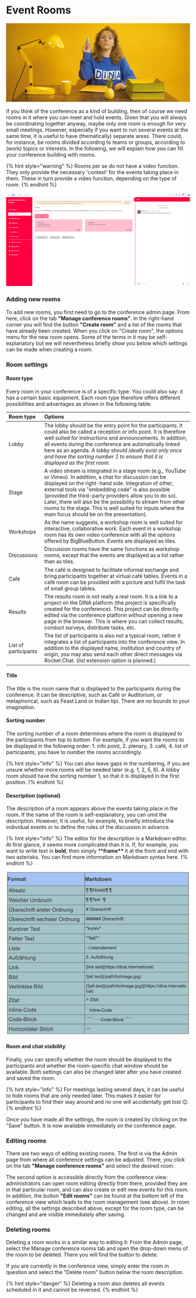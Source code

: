 # Event Rooms

![](../../.gitbook/assets/gitbook_nachrichten_750x320.jpg)

If you think of the conference as a kind of building, then of course we need rooms in it where you can meet and hold events. Given that you will always be coordinating together anyway, maybe only one room is enough for very small meetings. However, especially if you want to run several events at the same time, it is useful to have \(thematically\) separate areas. There could, for instance, be rooms divided according to teams or groups, according to \(work\) topics or interests. In the following, we will explain how you can fill your conference building with rooms.

{% hint style="warning" %}
Rooms per se do not have a video function. They only provide the necessary 'context' for the events taking place in them. These in turn provide a video function, depending on the type of room.
{% endhint %}

![Example of a workshop room](../../.gitbook/assets/tagungsansicht_eng%20%282%29%20%281%29.png)

### Adding new rooms

To add new rooms, you first need to go to the conference admin page. From here, click on the tab **"Manage conference rooms"**. In the right-hand corner you will find the button **"Create room"** and a list of the rooms that have already been created. When you click on "Create room", the options menu for the new room opens. Some of the terms in it may be self-explanatory but we will nevertheless briefly show you below which settings can be made when creating a room.

### Room settings

#### Room type

Every room in your conference is of a specific type. You could also say: it has a certain basic equipment. Each room type therefore offers different possibilities and advantages as shown in the following table:

| Room type | Options |
| :--- | :--- |
| Lobby | The lobby should be the entry point for the participants. It could also be called a reception or info point. It is therefore well suited for instructions and announcements. In addition, all events during the conference are automatically linked here as an agenda. _A lobby should ideally exist only once and have the sorting number 1 to ensure that it is displayed as the first room._ |
| Stage | A video stream is integrated in a stage room \(e.g., YouTube or Vimeo\). In addition, a chat for discussion can be displayed on the right-hand side. Integration of other, external tools via "embedding code" is also possible \(provided the third-party providers allow you to do so\). Later, there will also be the possibility to stream from other rooms to the stage. This is well suited for inputs where the main focus should be on the presentation\). |
| Workshops | As the name suggests, a workshop room is well suited for interactive, collaborative work. Each event in a workshop room has its own video conference with all the options offered by BigBlueButton. Events are displayed as tiles. |
| Discussions | Discussion rooms have the same functions as workshop rooms, except that the events are displayed as a list rather than as tiles. |
| Café | The café is designed to facilitate informal exchange and bring participants together at virtual café tables. Events in a café room can be provided with a picture and fulfil the task of small group tables. |
| Results | The results room is not really a real room. It is a link to a project on the DINA platform \(the project is specifically created for the conference\). This project can be directly edited via the conference platform without opening a new page in the browser. This is where you can collect results, conduct surveys, distribute tasks, etc. |
| List of participants | The list of participants is also not a typical room, rather it integrates a list of participants into the conference view. In addition to the displayed name, institution and country of origin, you may also send each other direct messages via Rocket.Chat. \(list extension option is planned.\) |

#### Title

The title is the room name that is displayed to the participants during the conference. It can be descriptive, such as Café or Auditorium, or metaphorical, such as Feast Land or Indian tipi. There are no bounds to your imagination.

#### Sorting number

The sorting number of a room determines where the room is displayed to the participants from top to bottom. For example, if you want the rooms to be displayed in the following order: 1. info point, 2. plenary, 3. café, 4. list of participants, you have to number the rooms accordingly.

{% hint style="info" %}
You can also leave gaps in the numbering, if you are unsure whether more rooms will be needed later \(e.g. 1, 2, 5, 6\). A lobby room should have the sorting number 1, so that it is displayed in the first position.
{% endhint %}

#### Description \(optional\) <a id="beschreibung"></a>

The description of a room appears above the events taking place in the room. If the name of the room is self-explanatory, you can omit the description. However, it is useful, for example, to briefly introduce the individual events or to define the rules of the discussion in advance.

{% hint style="info" %}
The editor for the description is a Markdown editor. At first glance, it seems more complicated than it is. If, for example, you want to write text in **bold**, then simply \*\***frame\*\*** it at the front and end with two asterisks. You can find more information on Markdown syntax here.
{% endhint %}

![Markdown Syntax \(extract\)](../../.gitbook/assets/markdown.png)

#### Room and chat visibility

Finally, you can specify whether the room should be displayed to the participants and whether the room-specific chat window should be available. Both settings can also be changed later after you have created and saved the room.

{% hint style="info" %}
For meetings lasting several days, it can be useful to hide rooms that are only needed later. This makes it easier for participants to find their way around and no one will accidentally get lost 😉.
{% endhint %}

Once you have made all the settings, the room is created by clicking on the "Save" button. It is now available immediately on the conference page.

### Editing rooms

There are two ways of editing existing rooms. The first is via the Admin page from where all conference settings can be adjusted. There, you click on the tab **"Manage conference rooms"** and select the desired room.

The second option is accessible directly from the conference view: administrators can open room editing directly from there, provided they are in that particular room, and can also create or edit new events for this room. In addition, the button **"Edit rooms"** can be found at the bottom left of the conference view which leads to the room management \(see above\). In room editing, all the settings described above, except for the room type, can be changed and are visible immediately after saving.

### Deleting rooms

Deleting a room works in a similar way to editing it: From the Admin page, select the Manage conference rooms tab and open the drop-down menu of the room to be deleted. There you will find the button to delete.

If you are currently in the conference view, simply enter the room in question and select the "Delete room" button below the room description.

{% hint style="danger" %}
Deleting a room also deletes all events scheduled in it and cannot be reversed.
{% endhint %}



